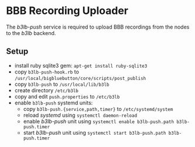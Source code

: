 # BBB Recording Uploader

The *b3lb-push* service is required to upload BBB recordings from the nodes to the *b3lb* backend.


## Setup

- install ruby sqlite3 gem: `apt-get install ruby-sqlite3`
- copy `b3lb-push-hook.rb` to `/usr/local/bigbluebutton/core/scripts/post_publish`
- copy `b3lb-push` to `/usr/local/lib/b3lb`
- create directory `/etc/b3lb`
- copy and edit `push.properties` to `/etc/b3lb`
- enable `b3lb-push` systemd units:
  - copy `b3lb-push.{service,path,timer}` to `/etc/systemd/system`
  - reload *systemd* using `systemctl daemon-reload`
  - enable *b3lb-push* unit using `systemctl enable b3lb-push.path b3lb-push.timer`
  - start *b3lb-push* unit using `systemctl start b3lb-push.path b3lb-push.timer`
